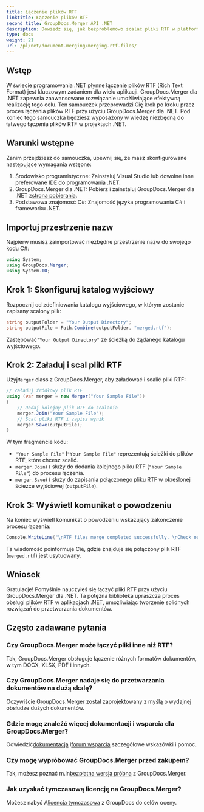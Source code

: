 ```yaml
---
title: Łączenie plików RTF
linktitle: Łączenie plików RTF
second_title: GroupDocs.Merger API .NET
description: Dowiedz się, jak bezproblemowo scalać pliki RTF w platformie .NET, korzystając z narzędzia GroupDocs.Merger w celu bezproblemowego przetwarzania dokumentów.
type: docs
weight: 21
url: /pl/net/document-merging/merging-rtf-files/
---
```

## Wstęp
W świecie programowania .NET płynne łączenie plików RTF (Rich Text Format) jest kluczowym zadaniem dla wielu aplikacji. GroupDocs.Merger dla .NET zapewnia zaawansowane rozwiązanie umożliwiające efektywną realizację tego celu. Ten samouczek przeprowadzi Cię krok po kroku przez proces łączenia plików RTF przy użyciu GroupDocs.Merger dla .NET. Pod koniec tego samouczka będziesz wyposażony w wiedzę niezbędną do łatwego łączenia plików RTF w projektach .NET.
## Warunki wstępne
Zanim przejdziesz do samouczka, upewnij się, że masz skonfigurowane następujące wymagania wstępne:
1. Środowisko programistyczne: Zainstaluj Visual Studio lub dowolne inne preferowane IDE do programowania .NET.
2.  GroupDocs.Merger dla .NET: Pobierz i zainstaluj GroupDocs.Merger dla .NET z[strona pobierania](https://releases.groupdocs.com/merger/net/).
3. Podstawowa znajomość C#: Znajomość języka programowania C# i frameworku .NET.

## Importuj przestrzenie nazw
Najpierw musisz zaimportować niezbędne przestrzenie nazw do swojego kodu C#:
```csharp
using System; 
using GroupDocs.Merger;
using System.IO;
```
## Krok 1: Skonfiguruj katalog wyjściowy
Rozpocznij od zdefiniowania katalogu wyjściowego, w którym zostanie zapisany scalony plik:
```csharp
string outputFolder = "Your Output Directory";
string outputFile = Path.Combine(outputFolder, "merged.rtf");
```
 Zastępować`"Your Output Directory"` ze ścieżką do żądanego katalogu wyjściowego.
## Krok 2: Załaduj i scal pliki RTF
 Użyj`Merger` class z GroupDocs.Merger, aby załadować i scalić pliki RTF:
```csharp
// Załaduj źródłowy plik RTF
using (var merger = new Merger("Your Sample File"))
{
    // Dodaj kolejny plik RTF do scalania
    merger.Join("Your Sample File");
    // Scal pliki RTF i zapisz wynik
    merger.Save(outputFile);
}
```
W tym fragmencie kodu:
- `"Your Sample File"` I`"Your Sample File"` reprezentują ścieżki do plików RTF, które chcesz scalić.
- `merger.Join()` służy do dodania kolejnego pliku RTF (`"Your Sample File"`) do procesu łączenia.
- `merger.Save()` służy do zapisania połączonego pliku RTF w określonej ścieżce wyjściowej (`outputFile`).
## Krok 3: Wyświetl komunikat o powodzeniu
Na koniec wyświetl komunikat o powodzeniu wskazujący zakończenie procesu łączenia:
```csharp
Console.WriteLine("\nRTF files merge completed successfully. \nCheck output in {0}", outputFolder);
```
Ta wiadomość poinformuje Cię, gdzie znajduje się połączony plik RTF (`merged.rtf`) jest usytuowany.

## Wniosek
Gratulacje! Pomyślnie nauczyłeś się łączyć pliki RTF przy użyciu GroupDocs.Merger dla .NET. Ta potężna biblioteka upraszcza proces obsługi plików RTF w aplikacjach .NET, umożliwiając tworzenie solidnych rozwiązań do przetwarzania dokumentów.

## Często zadawane pytania
### Czy GroupDocs.Merger może łączyć pliki inne niż RTF?
Tak, GroupDocs.Merger obsługuje łączenie różnych formatów dokumentów, w tym DOCX, XLSX, PDF i innych.
### Czy GroupDocs.Merger nadaje się do przetwarzania dokumentów na dużą skalę?
Oczywiście GroupDocs.Merger został zaprojektowany z myślą o wydajnej obsłudze dużych dokumentów.
### Gdzie mogę znaleźć więcej dokumentacji i wsparcia dla GroupDocs.Merger?
 Odwiedzić[dokumentacja](https://reference.groupdocs.com/merger/net/) I[forum wsparcia](https://forum.groupdocs.com/c/merger/32) szczegółowe wskazówki i pomoc.
### Czy mogę wypróbować GroupDocs.Merger przed zakupem?
 Tak, możesz poznać m.in[bezpłatna wersja próbna](https://releases.groupdocs.com/) z GroupDocs.Merger.
### Jak uzyskać tymczasową licencję na GroupDocs.Merger?
 Możesz nabyć A[licencja tymczasowa](https://purchase.groupdocs.com/temporary-license/) z GroupDocs do celów oceny.